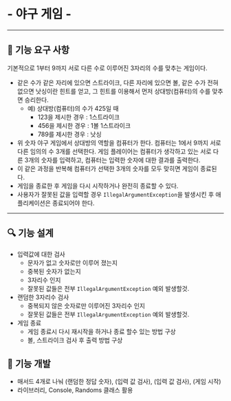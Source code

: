 # - 야구 게임 -
<hr>

## 🚀 기능 요구 사항

기본적으로 1부터 9까지 서로 다른 수로 이루어진 3자리의 수를 맞추는 게임이다.

- 같은 수가 같은 자리에 있으면 스트라이크, 다른 자리에 있으면 볼, 같은 수가 전혀 없으면 낫싱이란 힌트를 얻고, 그 힌트를 이용해서 먼저 상대방(컴퓨터)의 수를 맞추면 승리한다.
    - 예) 상대방(컴퓨터)의 수가 425일 때
        - 123을 제시한 경우 : 1스트라이크
        - 456을 제시한 경우 : 1볼 1스트라이크
        - 789를 제시한 경우 : 낫싱
- 위 숫자 야구 게임에서 상대방의 역할을 컴퓨터가 한다. 컴퓨터는 1에서 9까지 서로 다른 임의의 수 3개를 선택한다. 게임 플레이어는 컴퓨터가 생각하고 있는 서로 다른 3개의 숫자를 입력하고, 컴퓨터는 입력한 숫자에 대한
  결과를 출력한다.
- 이 같은 과정을 반복해 컴퓨터가 선택한 3개의 숫자를 모두 맞히면 게임이 종료된다.
- 게임을 종료한 후 게임을 다시 시작하거나 완전히 종료할 수 있다.
- 사용자가 잘못된 값을 입력할 경우 `IllegalArgumentException`을 발생시킨 후 애플리케이션은 종료되어야 한다.

<hr>

## 🔍 기능 설계
- 입력값에 대한 검사
  - 문자가 없고 숫자로만 이루어 졌는지
  - 중복된 숫자가 없는지
  - 3자리수 인지
  - 잘못된 값들은 전부 `IllegalArgumentException` 예외 발생할것.
- 랜덤한 3자리수 검사
  - 중복되지 않은 숫자로만 이루어진 3자리수 인지
  - 잘못된 값들은 전부 `IllegalArgumentException` 예외 발생할것.
- 게임 종료
  - 게임 종료시 다시 재시작을 하거나 종료 할수 있는 방법 구상
  - 볼, 스트라이크 검사 후 출력 방법 구상

## 📮 기능 개발
- 매서드 4개로 나눠 (랜덤한 정답 숫자), (입력 값 검사), (입력 값 검사), (게임 시작)
- 라이브러리, Console, Randoms 클래스 활용